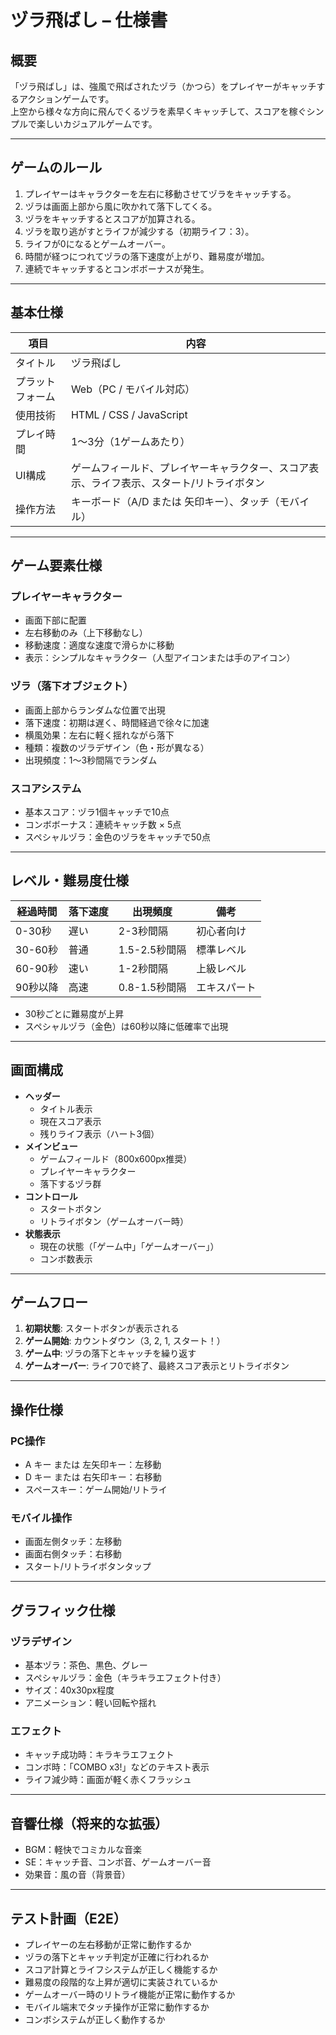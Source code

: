 # ヅラ飛ばし – 仕様書

## 概要

「ヅラ飛ばし」は、強風で飛ばされたヅラ（かつら）をプレイヤーがキャッチするアクションゲームです。  
上空から様々な方向に飛んでくるヅラを素早くキャッチして、スコアを稼ぐシンプルで楽しいカジュアルゲームです。

---

## ゲームのルール

1. プレイヤーはキャラクターを左右に移動させてヅラをキャッチする。
2. ヅラは画面上部から風に吹かれて落下してくる。
3. ヅラをキャッチするとスコアが加算される。
4. ヅラを取り逃がすとライフが減少する（初期ライフ：3）。
5. ライフが0になるとゲームオーバー。
6. 時間が経つにつれてヅラの落下速度が上がり、難易度が増加。
7. 連続でキャッチするとコンボボーナスが発生。

---

## 基本仕様

| 項目 | 内容 |
|------|------|
| タイトル | ヅラ飛ばし |
| プラットフォーム | Web（PC / モバイル対応） |
| 使用技術 | HTML / CSS / JavaScript |
| プレイ時間 | 1〜3分（1ゲームあたり） |
| UI構成 | ゲームフィールド、プレイヤーキャラクター、スコア表示、ライフ表示、スタート/リトライボタン |
| 操作方法 | キーボード（A/D または 矢印キー）、タッチ（モバイル） |

---

## ゲーム要素仕様

### プレイヤーキャラクター
- 画面下部に配置
- 左右移動のみ（上下移動なし）
- 移動速度：適度な速度で滑らかに移動
- 表示：シンプルなキャラクター（人型アイコンまたは手のアイコン）

### ヅラ（落下オブジェクト）
- 画面上部からランダムな位置で出現
- 落下速度：初期は遅く、時間経過で徐々に加速
- 横風効果：左右に軽く揺れながら落下
- 種類：複数のヅラデザイン（色・形が異なる）
- 出現頻度：1〜3秒間隔でランダム

### スコアシステム
- 基本スコア：ヅラ1個キャッチで10点
- コンボボーナス：連続キャッチ数 × 5点
- スペシャルヅラ：金色のヅラをキャッチで50点

---

## レベル・難易度仕様

| 経過時間 | 落下速度 | 出現頻度 | 備考 |
|----------|----------|----------|------|
| 0-30秒 | 遅い | 2-3秒間隔 | 初心者向け |
| 30-60秒 | 普通 | 1.5-2.5秒間隔 | 標準レベル |
| 60-90秒 | 速い | 1-2秒間隔 | 上級レベル |
| 90秒以降 | 高速 | 0.8-1.5秒間隔 | エキスパート |

- 30秒ごとに難易度が上昇
- スペシャルヅラ（金色）は60秒以降に低確率で出現

---

## 画面構成

- **ヘッダー**
  - タイトル表示
  - 現在スコア表示
  - 残りライフ表示（ハート3個）
- **メインビュー**
  - ゲームフィールド（800x600px推奨）
  - プレイヤーキャラクター
  - 落下するヅラ群
- **コントロール**
  - スタートボタン
  - リトライボタン（ゲームオーバー時）
- **状態表示**
  - 現在の状態（「ゲーム中」「ゲームオーバー」）
  - コンボ数表示

---

## ゲームフロー

1. **初期状態**: スタートボタンが表示される
2. **ゲーム開始**: カウントダウン（3, 2, 1, スタート！）
3. **ゲーム中**: ヅラの落下とキャッチを繰り返す
4. **ゲームオーバー**: ライフ0で終了、最終スコア表示とリトライボタン

---

## 操作仕様

### PC操作
- A キー または 左矢印キー：左移動
- D キー または 右矢印キー：右移動
- スペースキー：ゲーム開始/リトライ

### モバイル操作
- 画面左側タッチ：左移動
- 画面右側タッチ：右移動
- スタート/リトライボタンタップ

---

## グラフィック仕様

### ヅラデザイン
- 基本ヅラ：茶色、黒色、グレー
- スペシャルヅラ：金色（キラキラエフェクト付き）
- サイズ：40x30px程度
- アニメーション：軽い回転や揺れ

### エフェクト
- キャッチ成功時：キラキラエフェクト
- コンボ時：「COMBO x3!」などのテキスト表示
- ライフ減少時：画面が軽く赤くフラッシュ

---

## 音響仕様（将来的な拡張）

- BGM：軽快でコミカルな音楽
- SE：キャッチ音、コンボ音、ゲームオーバー音
- 効果音：風の音（背景音）

---

## テスト計画（E2E）

- プレイヤーの左右移動が正常に動作するか
- ヅラの落下とキャッチ判定が正確に行われるか
- スコア計算とライフシステムが正しく機能するか
- 難易度の段階的な上昇が適切に実装されているか
- ゲームオーバー時のリトライ機能が正常に動作するか
- モバイル端末でタッチ操作が正常に動作するか
- コンボシステムが正しく動作するか